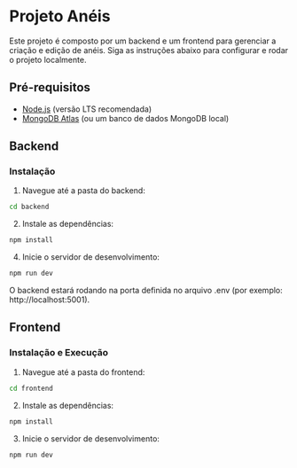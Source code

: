 # Projeto Anéis

Este projeto é composto por um backend e um frontend para gerenciar a criação e edição de anéis. Siga as instruções abaixo para configurar e rodar o projeto localmente.

## Pré-requisitos

- [Node.js](https://nodejs.org/) (versão LTS recomendada)
- [MongoDB Atlas](https://www.mongodb.com/cloud/atlas) (ou um banco de dados MongoDB local)

## Backend

### Instalação

1. Navegue até a pasta do backend:

```bash
cd backend
```

2. Instale as dependências:

```bash
npm install
```

4. Inicie o servidor de desenvolvimento:

```bash
npm run dev
```

O backend estará rodando na porta definida no arquivo .env (por exemplo: http://localhost:5001).

## Frontend

### Instalação e Execução

1. Navegue até a pasta do frontend:

```bash
cd frontend
```

2. Instale as dependências:

```bash
npm install
```

3. Inicie o servidor de desenvolvimento:

```bash
npm run dev
```
